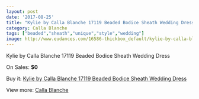 ```yaml
---
layout: post
date: '2017-08-25'
title: "Kylie by Calla Blanche 17119 Beaded Bodice Sheath Wedding Dress"
category: Calla Blanche
tags: ["beaded","sheath","unique","style","wedding"]
image: http://www.eudances.com/16586-thickbox_default/kylie-by-calla-blanche-17119-beaded-bodice-sheath-wedding-dress.jpg
---
```

Kylie by Calla Blanche 17119 Beaded Bodice Sheath Wedding Dress

On Sales: **$0**
<a href="https://www.eudances.com/en/calla-blanche/4876-kylie-by-calla-blanche-17119-beaded-bodice-sheath-wedding-dress.html"><amp-img layout="responsive" width="600" height="600" src="//www.eudances.com/16586-thickbox_default/kylie-by-calla-blanche-17119-beaded-bodice-sheath-wedding-dress.jpg" alt="Kylie by Calla Blanche 17119 Beaded Bodice Sheath Wedding Dress 0" /></a>
<a href="https://www.eudances.com/en/calla-blanche/4876-kylie-by-calla-blanche-17119-beaded-bodice-sheath-wedding-dress.html"><amp-img layout="responsive" width="600" height="600" src="//www.eudances.com/16588-thickbox_default/kylie-by-calla-blanche-17119-beaded-bodice-sheath-wedding-dress.jpg" alt="Kylie by Calla Blanche 17119 Beaded Bodice Sheath Wedding Dress 1" /></a>
<a href="https://www.eudances.com/en/calla-blanche/4876-kylie-by-calla-blanche-17119-beaded-bodice-sheath-wedding-dress.html"><amp-img layout="responsive" width="600" height="600" src="//www.eudances.com/16587-thickbox_default/kylie-by-calla-blanche-17119-beaded-bodice-sheath-wedding-dress.jpg" alt="Kylie by Calla Blanche 17119 Beaded Bodice Sheath Wedding Dress 2" /></a>

Buy it: [Kylie by Calla Blanche 17119 Beaded Bodice Sheath Wedding Dress](https://www.eudances.com/en/calla-blanche/4876-kylie-by-calla-blanche-17119-beaded-bodice-sheath-wedding-dress.html "Kylie by Calla Blanche 17119 Beaded Bodice Sheath Wedding Dress")

View more: [Calla Blanche](https://www.eudances.com/en/91-calla-blanche "Calla Blanche")